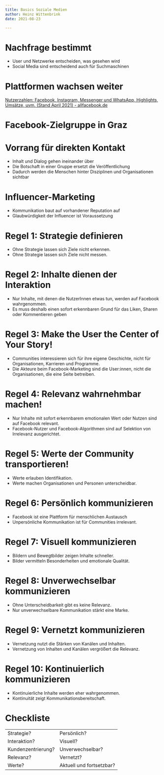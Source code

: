 ```yaml
---
title: Basics Soziale Medien
author: Heinz Wittenbrink
date: 2021-08-23

---
```


# Nachfrage bestimmt

- User und Netzwerke entscheiden, was gesehen wird
- Social Media sind entscheidend auch für Suchmaschinen

# Plattformen wachsen weiter

[Nutzerzahlen: Facebook, Instagram, Messenger und WhatsApp, Highlights, Umsätze, uvm. (Stand April 2021) - allfacebook.de](https://allfacebook.de/toll/state-of-facebook "Nutzerzahlen: Facebook, Instagram, Messenger und WhatsApp, Highlights, Umsätze, uvm. (Stand April 2021) - allfacebook.de")

# Facebook-Zielgruppe in Graz


# Vorrang für direkten Kontakt

- Inhalt und Dialog gehen ineinander über
- Die Botschaft in einer Gruppe ersetzt die Veröffentlichung
- Dadurch werden die Menschen hinter Disziplinen und Organisationen sichtbar

# Influencer-Marketing

- Kommunikation baut auf vorhandener Reputation auf
- Glaubwürdigkeit der Influencer ist Voraussetzung

# Regel 1: Strategie definieren

- Ohne Strategie lassen sich Ziele nicht erkennen.
- Ohne Strategie lassen sich Ziele nicht messen.

# Regel 2: Inhalte dienen der Interaktion

- Nur Inhalte, mit denen die NutzerInnen etwas tun, werden auf Facebook wahrgenommen.
- Es muss deshalb einen sofort erkennbaren Grund für das Liken, Sharen oder Kommentieren geben

# Regel 3: Make the User the Center of Your Story!

- Communities interessieren sich für ihre eigene Geschichte, nicht für Organisationen, Karrieren und Programme.
- Die Akteure beim Facebook-Marketing sind die User:innen, nicht die Organisationen, die eine Seite betreiben.

# Regel 4: Relevanz wahrnehmbar machen!

- Nur Inhalte mit sofort erkennbarem emotionalen Wert oder Nutzen sind auf Facebook relevant.
- Facebook-Nutzer und Facebook-Algorithmen sind auf Selektion von Irrelevanz ausgerichtet.

# Regel 5: Werte der Community transportieren!

- Werte erlauben Identifikation.
- Werte machen Organisationen und Personen unterscheidbar.

# Regel 6: Persönlich kommunizieren

- Facebook ist eine Plattform für menschlichen Austausch
- Unpersönliche Kommunikation ist für Communities irrelevant.

# Regel 7: Visuell kommunizieren

- Bildern und Bewegtbilder zeigen Inhalte schneller.
- Bilder vermitteln Besonderheiten und emotionale Qualität.

# Regel 8: Unverwechselbar kommunizieren

- Ohne Unterscheidbarkeit gibt es keine Relevanz.
- Nur unverwechselbare Kommunikation stärkt eine Marke.

# Regel 9: Vernetzt kommunizieren

- Vernetzung nutzt die Stärken von Kanälen und Inhalten.
- Vernetzung von Inhalten und Kanälen vergrößert die Relevanz.

# Regel 10: Kontinuierlich kommunizieren

- Kontinuierliche Inhalte werden eher wahrgenommen.
- Kontinuität zeigt Kommunikationsbereitschaft.

# Checkliste

|||
|---|---|
|Strategie?  | Persönlich?|
|Interaktion?     |               Visuell?|
|Kundenzentrierung?    |        Unverwechselbar?|
|Relevanz?        |                Vernetzt?|
|Werte?         |                   Aktuell und fortsetzbar?|
